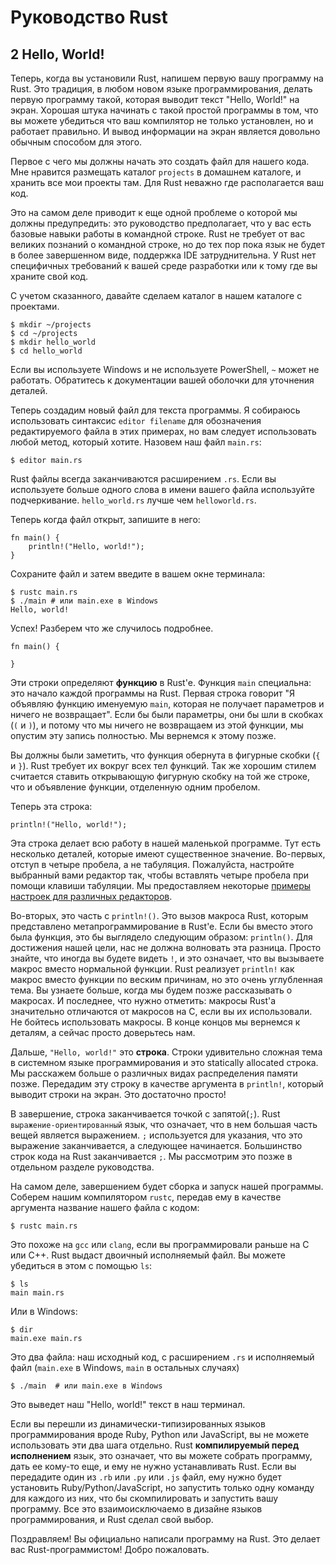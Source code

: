 # Руководство Rust #

## 2 Hello, World! ##
Теперь, когда вы установили Rust, напишем первую вашу программу на Rust. Это традиция, в любом новом языке программирования, делать первую программу такой, которая выводит текст "Hello, World!" на экран. Хорошая штука начинать с такой простой программы в том, что вы можете убедиться что ваш компилятор не только установлен, но и работает правильно. И вывод информации на экран является довольно обычным способом для этого.

Первое с чего мы должны начать это создать файл для нашего кода. Мне нравится размещать каталог `projects` в домашнем каталоге, и хранить все мои проекты там. Для Rust неважно где располагается ваш код.

Это на самом деле приводит к еще одной проблеме о которой мы должны предупредить: это руководство предполагает, что у вас есть базовые навыки работы в командной строке. Rust не требует от вас великих познаний о командной строке, но до тех пор пока язык не будет в более завершенном виде, поддержка IDE затруднительна. У Rust нет специфичных требований к вашей среде разработки или к тому где вы храните свой код.

С учетом сказанного, давайте сделаем каталог в нашем каталоге с проектами.

    $ mkdir ~/projects
    $ cd ~/projects
    $ mkdir hello_world
    $ cd hello_world

Если вы используете Windows и не используете PowerShell, `~` может не работать. Обратитесь к документации вашей оболочки для уточнения деталей.

Теперь создадим новый файл для текста программы. Я собираюсь использовать синтаксис `editor filename` для обозначения редактируемого файла в этих примерах, но вам следует использовать любой метод, который хотите. Назовем наш файл `main.rs`:

`$ editor main.rs`

Rust файлы всегда заканчиваются расширением `.rs`. Если вы используете больше одного слова в имени вашего файла используйте подчеркивание. `hello_world.rs` лучше чем `helloworld.rs`.

Теперь когда файл открыт, запишите в него:

    fn main() {
        println!("Hello, world!");
    }

Сохраните файл и затем введите в вашем окне терминала:

    $ rustc main.rs
    $ ./main # или main.exe в Windows
    Hello, world!

Успех! Разберем что же случилось подробнее.

    fn main() {

    }

Эти строки определяют **функцию** в Rust'е. Функция `main` специальна: это начало каждой программы на Rust. Первая строка говорит "Я объявляю функцию именуемую `main`, которая не получает параметров и ничего не возвращает". Если бы были параметры, они бы шли в скобках (`(` и `)`), и потому что мы ничего не возвращаем из этой функции, мы опустим эту запись полностью. Мы вернемся к этому позже.

Вы должны были заметить, что функция обернута в фигурные скобки (`{` и `}`). Rust требует их вокруг всех тел функций. Так же хорошим стилем считается ставить открывающую фигурную скобку на той же строке, что и объявление функции, отделенную одним пробелом.

Теперь эта строка:

	println!("Hello, world!");

Эта строка делает всю работу в нашей маленькой программе. Тут есть несколько деталей, которые имеют существенное значение. Во-первых, отступ в четыре пробела, а не табуляция. Пожалуйста, настройте выбранный вами редактор так, чтобы вставлять четыре пробела при помощи клавиши табуляции. Мы предоставляем некоторые [примеры настроек для различных редакторов](https://github.com/rust-lang/rust/tree/master/src/etc "Примеры настроек для различных редакторов").

Во-вторых, это часть с `println!()`. Это вызов макроса Rust, которым представлено метапрограммирование в Rust'e. Если бы вместо этого была функция, это бы выглядело следующим образом: `println()`. Для достижения нашей цели, нас не должна волновать эта разница. Просто знайте, что иногда вы будете видеть `!`, и это означает, что вы вызываете макрос вместо нормальной функции. Rust реализует `println!` как макрос вместо функции по веским причинам, но это очень углубленная тема. Вы узнаете больше, когда мы будем позже рассказывать о макросах. И последнее, что нужно отметить: макросы Rust'a значительно отличаются от макросов на C, если вы их использовали. Не бойтесь использовать макросы. В конце концов мы вернемся к деталям, а сейчас просто доверьтесь нам.

Дальше, `"Hello, world!"` это **строка**. Строки удивительно сложная тема в системном языке программирования и это statically allocated строка. Мы расскажем больше о различных видах распределения памяти позже. Передадим эту строку в качестве аргумента в `println!`, который выводит строки на экран. Это достаточно просто!

В завершение, строка заканчивается точкой с запятой(`;`). Rust `выражение-ориентированный` язык, что означает, что в нем большая часть вещей является выражением. `;` используется для указания, что это выражение заканчивается, а следующее начинается. Большинство строк кода на Rust заканчивается `;`. Мы рассмотрим это позже в отдельном разделе руководства.

На самом деле, завершением будет сборка и запуск нашей программы. Соберем нашим компилятором `rustc`, передав ему в качестве аргумента название нашего файла с кодом:

    $ rustc main.rs

Это похоже на `gcc` или `clang`, если вы программировали раньше на C или C++. Rust выдаст двоичный исполняемый файл. Вы можете убедиться в этом с помощью `ls`:

    $ ls
    main main.rs

Или в Windows:

    $ dir
    main.exe main.rs

Это два файла: наш исходный код, с расширением `.rs` и исполняемый файл (`main.exe` в Windows, `main` в остальных случаях)

    $ ./main  # или main.exe в Windows

Это выведет наш "Hello, world!" текст в наш терминал.

Если вы перешли из динамически-типизированных языков программирования вроде Ruby, Python или JavaScript, вы не можете использовать эти два шага отдельно. Rust **компилируемый перед исполнением** язык, это означает, что вы можете собрать программу, дать ее кому-то еще, и ему не нужно устанавливать Rust. Если вы передадите один из `.rb` или `.py` или `.js` файл, ему нужно будет установить Ruby/Python/JavaScript, но запустить только одну команду для каждого из них, что бы скомпилировать и запустить вашу программу. Все это взаимоисключаемо в дизайне языков программирования, и Rust сделал свой выбор.

Поздравляем! Вы официально написали программу на Rust. Это делает вас Rust-программистом! Добро пожаловать.





